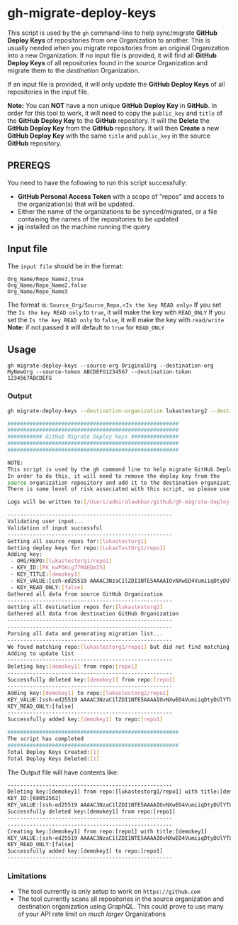 # gh-migrate-deploy-keys

This script is used by the `gh` command-line to help sync/migrate **GitHub Deploy Keys** of repositories from one Organization to another. This is usually needed when you migrate repositories from an original Organization into a new Organization.
If no input file is provided, it will find all **GitHub Deploy Keys** of all repositories found in the *source* Organization  and migrate them to the *destination* Organization.

If an input file is provided, it will only update the **GitHub Deploy Keys** of all repositories in the input file.

**Note:** You can **NOT** have a non unique **GitHub Deploy Key** in **GitHub**.
In order for this tool to work, it will need to copy the `public_key` and `title` of the **GitHub Deploy Key** to the **GitHub** repository. It will the **Delete** the **GitHub Deploy Key** from the **GitHub** repository. It will then **Create** a new **GitHub Deploy Key** with the same `title` and `public_key` in the source **GitHub** repository.

## PREREQS

You need to have the following to run this script successfully:
- **GitHub Personal Access Token** with a scope of "repos" and access to the organization(s) that will be updated.
- Either the name of the organizations to be synced/migrated, or a file containing the names of the repositories to be updated
- **jq** installed on the machine running the query

## Input file

The `input file` should be in the format:
```csv
Org_Name/Repo_Name1,true
Org_Name/Repo_Name2,false
Org_Name/Repo_Name3
```

The format is: `Source_Org/Source_Repo,<Is the key READ only>`
If you set the `Is the key READ only` to `true`, it will make the key with `READ_ONLY`
If you set the `Is the key READ only` to `false`, it will make the key with `read/write`
**Note:** if not passed it will default to `true` for `READ_ONLY`

## Usage

`gh migrate-deploy-keys --source-org OriginalOrg --destination-org MyNewOrg --source-token ABCDEFG1234567 --destination-token 1234567ABCDEFG`

### Output

```bash
gh migrate-deploy-keys --destination-organization lukastestorg2 --destination-token <REDACTED> --source-organization lukastestorg1 --source-token <REDACTED>

######################################################
######################################################
########### GitHub Migrate Deploy keys ###############
######################################################
######################################################

NOTE:
This script is used by the gh command line to help migrate GitHub Deploy Keys
In order to do this, it will need to remove the deploy key from the
source organization repository and add it to the destination organization repository.
There is some level of risk associated with this script, so please use it with caution.

Logs will be written to:[/Users/admiralawkbar/github/gh-migrate-deploy-keys/gh-migrate-deploy-keys-1656617536.log]

----------------------------------------------------
Validating user input...
Validation of input successful
----------------------------------------------------
Getting all source repos for:[lukastestorg1]
Getting deploy keys for repo:[LukasTestOrg1/repo1]
Adding key:
 - ORG/REPO:[lukastestorg1/repo1]
 - KEY_ID:[PK_kwPOHig77M4EDmZS]
 - KEY_TITLE:[demokey1]
 - KEY_VALUE:[ssh-ed25519 AAAAC3NzaC1lZDI1NTE5AAAAIOvNXwEO4VumiiqDtyDUlYTLuIDpcNLDNupVxZqZt6x/]
 - KEY_READ_ONLY:[false]
Gathered all data from source GitHub Organization
----------------------------------------------------
Getting all destination repos for:[lukastestorg2]
Gathered all data from destination GitHub Organization
----------------------------------------------------
----------------------------------------------------
Parsing all data and generating migration list...
----------------------------------------------------
We found matching repo:[lukastestorg1/repo1] but did not find matching key:[demokey1] at:[lukastestorg2/repo1]
Adding to update list
----------------------------------------------------
Deleting key:[demokey1] from repo:[repo1]
----------------------------------------------------
Successfully deleted key:[demokey1] from repo:[repo1]
----------------------------------------------------
Adding key:[demokey1] to repo:[lukastestorg2/repo1]
KEY_VALUE:[ssh-ed25519 AAAAC3NzaC1lZDI1NTE5AAAAIOvNXwEO4VumiiqDtyDUlYTLuIDpcNLDNupVxZqZt6x/]
KEY_READ_ONLY:[false]
----------------------------------------------------
Successfully added key:[demokey1] to repo:[repo1]

######################################################
The script has completed
######################################################
Total Deploy Keys Created:[1]
Total Deploy Keys Deleted:[1]
```

The Output file will have contents like:

```txt
----------------------------------------------------
Deleting key:[demokey1] from repo:[lukastestorg1/repo1] with title:[demokey1]
KEY_ID:[68052562]
KEY_VALUE:[ssh-ed25519 AAAAC3NzaC1lZDI1NTE5AAAAIOvNXwEO4VumiiqDtyDUlYTLuIDpcNLDNupVxZqZt6x/]
Successfully deleted key:[demokey1] from repo:[repo1]
----------------------------------------------------
----------------------------------------------------
Creating key:[demokey1] from repo:[repo1] with title:[demokey1]
KEY_VALUE:[ssh-ed25519 AAAAC3NzaC1lZDI1NTE5AAAAIOvNXwEO4VumiiqDtyDUlYTLuIDpcNLDNupVxZqZt6x/]
KEY_READ_ONLY:[false]
Successfully added key:[demokey1] to repo:[repo1]
----------------------------------------------------
```

### Limitations

- The tool currently is only setup to work on `https://github.com`
- The tool currently scans all repositories in the source organization and destination organization using GraphQL. This could prove to use many of your API rate limit on *much larger* Organizations